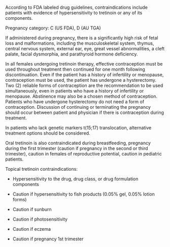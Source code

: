 According to FDA labeled drug guidelines, contraindications include patients with evidence of hypersensitivity to tretinoin or any of its components.

Pregnancy category: C (US FDA), D (AU TGA)

If administered during pregnancy, there is a significantly high risk of fetal loss and malformations, including the musculoskeletal system, thymus, central nervous system, external ear, eye, great vessel abnormalities, a cleft palate, facial dysmorphia, and parathyroid hormone deficiency.

In all females undergoing tretinoin therapy, effective contraception must be used throughout treatment then continued for one month following discontinuation. Even if the patient has a history of infertility or menopause, contraception must be used, the patient has undergone a hysterectomy. Two (2) reliable forms of contraception are the recommendation to be used simultaneously, even in patients who have a history of infertility or menopause. Abstinence may also be a chosen method of contraception. Patients who have undergone hysterectomy do not need a form of contraception. Discussion of continuing or terminating the pregnancy should occur between patient and physician if there is contraception during treatment.

In patients who lack genetic markers t(15;17) translocation, alternative treatment options should be considered.

Oral tretinoin is also contraindicated during breastfeeding, pregnancy during the first trimester (caution if pregnancy in the second or third trimester), caution in females of reproductive potential, caution in pediatric patients.

Topical tretinoin contraindications:

- Hypersensitivity to the drug, drug class, or drug formulation components

- Caution if hypersensitivity to fish products (0.05% gel, 0.05% lotion forms)

- Caution if sunburn

- Caution if photosensitivity

- Caution if eczema

- Caution if pregnancy 1st trimester